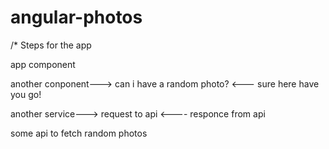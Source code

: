 # angular-photos

/* Steps for the app

app component


another conponent---> can i have a random photo?
                  <--- sure here have you go!



another service---> request to api
                <---- responce from api



some api to fetch random photos
